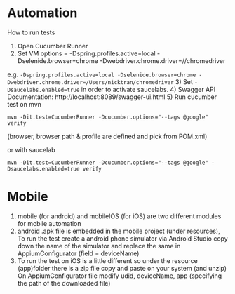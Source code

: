 # Automation
How to run tests
1) Open Cucumber Runner
2) Set VM options = -Dspring.profiles.active=local -Dselenide.browser=chrome -Dwebdriver.chrome.driver=/<path to chrome driver>/chromedriver

e.g. `-Dspring.profiles.active=local -Dselenide.browser=chrome -Dwebdriver.chrome.driver=/Users/nicktran/chromedriver`
3) Set `-Dsaucelabs.enabled=true` in order to activate saucelabs.
4) Swagger API Documentation: http://localhost:8089/swagger-ui.html
5) Run cucumber test on mvn

`mvn -Dit.test=CucumberRunner -Dcucumber.options="--tags @google" verify`

(browser, browser path & profile are defined and pick from POM.xml)

or with saucelab 

`mvn -Dit.test=CucumberRunner -Dcucumber.options="--tags @google" -Dsaucelabs.enabled=true verify`

# Mobile
1) mobile (for android) and mobileIOS (for iOS) are two different modules for mobile automation
2) android .apk file is embedded in the mobile project (under resources), To run the test create a android phone simulator 
   via Android Studio copy down the name of the simulator and replace the same in AppiumConfigurator (field = deviceName)
3) To run the test on iOS is a little different so under the resource (app)folder there is a zip file copy and paste on your system (and unzip)
   On AppiumConfigurator file modify udid, deviceName, app (specifying the path of the downloaded file) 
  